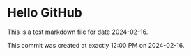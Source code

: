 # Hello GitHub
This is a test markdown file for date 2024-02-16.

This commit was created at exactly 12:00 PM on 2024-02-16.
